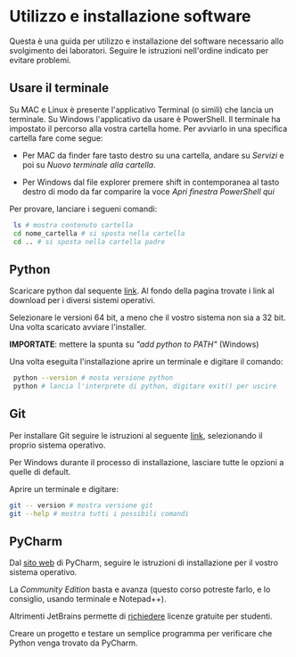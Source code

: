 # Utilizzo e installazione software
Questa è una guida per utilizzo e installazione del software necessario allo svolgimento dei laboratori. Seguire le istruzioni nell'ordine indicato per evitare problemi.

## Usare il terminale
Su MAC e Linux è presente l'applicativo Terminal (o simili) che lancia un terminale. Su Windows l'applicativo da usare è PowerShell. Il terminale ha impostato il percorso alla vostra cartella home. Per avviarlo in una specifica cartella fare come segue:

- Per MAC da finder fare tasto destro su una cartella, andare su *Servizi* e poi su *Nuovo terminale alla cartella*.

- Per Windows dal file explorer premere shift in contemporanea al tasto destro di modo da far comparire la voce *Apri finestra PowerShell qui*

Per provare, lanciare i segueni comandi:
``` bash
 ls # mostra contenuto cartella
 cd nome_cartella # si sposta nella cartella
 cd .. # si sposta nella cartella padre
 ```

## Python
Scaricare python dal sequente [link](https://www.python.org/downloads/release/python-3910/). Al fondo della pagina trovate i link al download per i diversi sistemi operativi.

Selezionare le versioni 64 bit, a meno che il vostro sistema non sia a 32 bit. Una volta scaricato avviare l'installer.

**IMPORTATE**: mettere la spunta su *"add python to PATH"* (Windows)

Una volta eseguita l'installazione aprire un terminale e digitare il comando:
``` bash
 python --version # mosta versione python
 python # lancia l'interprete di python, digitare exit() per uscire
 ```

 ## Git
 Per installare Git seguire le istruzioni al seguente [link](https://git-scm.com/downloads), selezionando il proprio sistema operativo.
 
 Per Windows durante il processo di installazione, lasciare tutte le opzioni a quelle di default.

 Aprire un terminale e digitare:
``` bash
git -- version # mostra versione git
git --help # mostra tutti i possibili comandi
 ```

## PyCharm
Dal [sito web](https://www.jetbrains.com/pycharm/download/) di PyCharm, seguire le istruzioni di installazione per il vostro sistema operativo. 

La *Community Edition* basta e avanza (questo corso potreste farlo, e lo consiglio, usando terminale e Notepad++).

Altrimenti JetBrains permette di [richiedere](https://www.jetbrains.com/community/education/#students) licenze gratuite per studenti.

Creare un progetto e testare un semplice programma per verificare che Python venga trovato da PyCharm.





